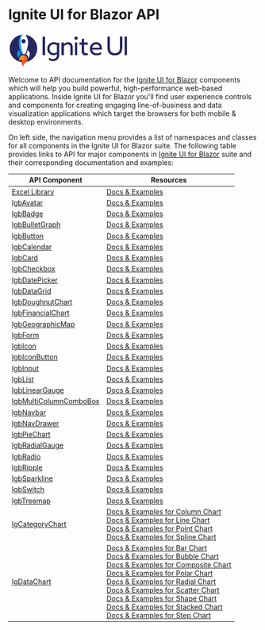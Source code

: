 # Ignite UI for Blazor API

<img src="../images/ignite-ui-logo.svg" alt="ignite-ui-logo" height="70"/>

Welcome to API documentation for the [Ignite UI for Blazor](https://www.infragistics.com/products/ignite-ui-blazor) components which will help you build powerful, high-performance web-based applications. Inside Ignite UI for Blazor you'll find user experience controls and components for creating engaging line-of-business and data visualization applications which target the browsers for both mobile & desktop environments.


On left side, the navigation menu provides a list of namespaces and classes for all components in the Ignite UI for Blazor suite. The following table provides links to API for major components in [Ignite UI for Blazor](https://www.infragistics.com/products/ignite-ui-blazor) suite and their corresponding documentation and examples:

API Component        | Resources
-------------------- | -------------------
[Excel Library](Infragistics.Documents.Excel.html) | [Docs & Examples](https://www.infragistics.com/products/ignite-ui-blazor/blazor/components/excel-library)
[IgbAvatar](IgniteUI.Blazor.Controls.IgbAvatar.html) | [Docs & Examples](https://www.infragistics.com/products/ignite-ui-blazor/blazor/components/layouts/avatar)
[IgbBadge](IgniteUI.Blazor.Controls.IgbBadge.html) | [Docs & Examples](https://www.infragistics.com/products/ignite-ui-blazor/blazor/components/inputs/badge)
[IgbBulletGraph](IgniteUI.Blazor.Controls.IgbBulletGraph.html) | [Docs & Examples](https://www.infragistics.com/products/ignite-ui-blazor/blazor/components/bullet-graph)
[IgbButton](IgniteUI.Blazor.Controls.IgbButton.html) | [Docs & Examples](https://www.infragistics.com/products/ignite-ui-blazor/blazor/components/inputs/button)
[IgbCalendar](IgniteUI.Blazor.Controls.IgbCalendar.html) | [Docs & Examples](https://www.infragistics.com/products/ignite-ui-blazor/blazor/components/scheduling/calendar)
[IgbCard](IgniteUI.Blazor.Controls.IgbCard.html) | [Docs & Examples](https://www.infragistics.com/products/ignite-ui-blazor/blazor/components/layouts/card)
[IgbCheckbox](IgniteUI.Blazor.Controls.IgbCheckbox.html) | [Docs & Examples](https://www.infragistics.com/products/ignite-ui-blazor/blazor/components/inputs/checkbox)
[IgbDatePicker](IgniteUI.Blazor.Controls.IgbDatePicker.html) | [Docs & Examples](https://www.infragistics.com/products/ignite-ui-blazor/blazor/components/editors/date-picker)
[IgbDataGrid](IgniteUI.Blazor.Controls.IgbDataGrid.html) | [Docs & Examples](https://www.infragistics.com/products/ignite-ui-blazor/blazor/components/grids/data-grid)
[IgbDoughnutChart](IgniteUI.Blazor.Controls.IgbDoughnutChart.html) | [Docs & Examples](https://www.infragistics.com/products/ignite-ui-blazor/blazor/components/charts/types/donut-chart)
[IgbFinancialChart](IgniteUI.Blazor.Controls.IgbFinancialChart.html) | [Docs & Examples](https://www.infragistics.com/products/ignite-ui-blazor/blazor/components/charts/types/stock-chart)
[IgbGeographicMap](IgniteUI.Blazor.Controls.IgbGeographicMap.html) | [Docs & Examples](https://www.infragistics.com/products/ignite-ui-blazor/blazor/components/geo-map)
[IgbForm](IgniteUI.Blazor.Controls.IgbForm.html) | [Docs & Examples](https://www.infragistics.com/products/ignite-ui-blazor/blazor/components/inputs/form)
[IgbIcon](IgniteUI.Blazor.Controls.IgbIcon.html) | [Docs & Examples](https://www.infragistics.com/products/ignite-ui-blazor/blazor/components/layouts/icon)
[IgbIconButton](IgniteUI.Blazor.Controls.IgbIconButton.html) | [Docs & Examples](https://www.infragistics.com/products/ignite-ui-blazor/blazor/components/inputs/icon-button)
[IgbInput](IgniteUI.Blazor.Controls.IgbInput.html) | [Docs & Examples](https://www.infragistics.com/products/ignite-ui-blazor/blazor/components/inputs/input)
[IgbList](IgniteUI.Blazor.Controls.IgbList.html) | [Docs & Examples](https://www.infragistics.com/products/ignite-ui-blazor/blazor/components/grids/list)
[IgbLinearGauge](IgniteUI.Blazor.Controls.IgbLinearGauge.html) | [Docs & Examples](https://www.infragistics.com/products/ignite-ui-blazor/blazor/components/linear-gauge)
[IgbMultiColumnComboBox](IgniteUI.Blazor.Controls.IgbMultiColumnComboBox.html) | [Docs & Examples](https://www.infragistics.com/products/ignite-ui-blazor/blazor/components/editors/multi-column-combobox)
[IgbNavbar](IgniteUI.Blazor.Controls.IgbNavbar.html) | [Docs & Examples](https://www.infragistics.com/products/ignite-ui-blazor/blazor/components/menus/navbar)
[IgbNavDrawer](IgniteUI.Blazor.Controls.IgbNavDrawer.html) | [Docs & Examples](https://www.infragistics.com/products/ignite-ui-blazor/blazor/components/menus/navigation-drawer)
[IgbPieChart](IgniteUI.Blazor.Controls.IgbPieChart.html) | [Docs & Examples](https://www.infragistics.com/products/ignite-ui-blazor/blazor/components/charts/types/pie-chart)
[IgbRadialGauge](IgniteUI.Blazor.Controls.IgbRadialGauge.html) | [Docs & Examples](https://www.infragistics.com/products/ignite-ui-blazor/blazor/components/radial-gauge)
[IgbRadio](IgniteUI.Blazor.Controls.IgbRadio.html) | [Docs & Examples](https://www.infragistics.com/products/ignite-ui-blazor/blazor/components/inputs/radio)
[IgbRipple](IgniteUI.Blazor.Controls.IgbRipple.html) | [Docs & Examples](https://www.infragistics.com/products/ignite-ui-blazor/blazor/components/inputs/ripple)
[IgbSparkline](IgniteUI.Blazor.Controls.IgbSparkline.html) | [Docs & Examples](https://www.infragistics.com/products/ignite-ui-blazor/blazor/components/charts/types/sparkline-chart)
[IgbSwitch](IgniteUI.Blazor.Controls.IgbSwitch.html) | [Docs & Examples](https://www.infragistics.com/products/ignite-ui-blazor/blazor/components/inputs/switch)
[IgbTreemap](IgniteUI.Blazor.Controls.IgbTreemap.html) | [Docs & Examples](https://www.infragistics.com/products/ignite-ui-blazor/blazor/components/charts/types/treemap-chart)
[IgCategoryChart](IgniteUI.Blazor.Controls.IgbCategoryChart.html) | [Docs & Examples for Column Chart](https://www.infragistics.com/products/ignite-ui-blazor/blazor/components/charts/types/column-chart) <br> [Docs & Examples for Line Chart](https://www.infragistics.com/products/ignite-ui-blazor/blazor/components/charts/types/line-chart) <br> [Docs & Examples for Point Chart](https://www.infragistics.com/products/ignite-ui-blazor/blazor/components/charts/types/point-chart) <br> [Docs & Examples for Spline Chart](https://www.infragistics.com/products/ignite-ui-blazor/blazor/components/charts/types/spline-chart)
[IgDataChart](IgniteUI.Blazor.Controls.IgbDataChart.html) | [Docs & Examples for Bar Chart](https://www.infragistics.com/products/ignite-ui-blazor/blazor/components/charts/types/bar-chart) <br> [Docs & Examples for Bubble Chart](https://www.infragistics.com/products/ignite-ui-blazor/blazor/components/charts/types/bubble-chart) <br> [Docs & Examples for Composite Chart](https://www.infragistics.com/products/ignite-ui-blazor/blazor/components/charts/types/composite-chart) <br> [Docs & Examples for Polar Chart](https://www.infragistics.com/products/ignite-ui-blazor/blazor/components/charts/types/polar-chart) <br> [Docs & Examples for Radial Chart](https://www.infragistics.com/products/ignite-ui-blazor/blazor/components/charts/types/radial-chart) <br> [Docs & Examples for Scatter Chart](https://www.infragistics.com/products/ignite-ui-blazor/blazor/components/charts/types/scatter-chart) <br> [Docs & Examples for Shape Chart](https://www.infragistics.com/products/ignite-ui-blazor/blazor/components/charts/types/shape-chart) <br> [Docs & Examples for Stacked Chart](https://www.infragistics.com/products/ignite-ui-blazor/blazor/components/charts/types/stacked-chart) <br> [Docs & Examples for Step Chart](https://www.infragistics.com/products/ignite-ui-blazor/blazor/components/charts/types/step-chart)

<!--
- [IgbDockManager](IgniteUI.Blazor.Controls.IgbDockManager.html)
     - [Docs & Examples](https://www.infragistics.com/products/ignite-ui-blazor/blazor/components/layouts/dock-manager) -->


